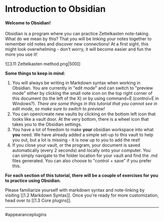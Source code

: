 # Introduction to Obsidian

#### Welcome to Obsidian!

Obsidian is a program where you can practice Zettelkasten note-taking. What do we mean by this? That you will be linking your notes together to remember old notes and discover new connections!  At a first sight, this might look overwhelming - don't worry, it will become easier and fun the more you use it! 

![[3.11 Zettelkasten method.png|500]]


**Some things to keep in mind:** 

1. You will always be writing in Markdown syntax when working in Obsidian. You are currently in "edit mode" and can switch to "preview mode" either by clicking the small note icon on the top right corner of this document (to the left of the X) or by using command+E (control+E in Windows?). *There are some things in this tutorial that you cannot see in edit mode, so make sure to switch to preview!*
2. You can open/create new vaults by clicking on the bottom left icon that looks like a vault door. At the very bottom, there is a wheel icon that takes you to the Obsidian settings.
3. You have a lot of freedom to make **your** obsidian workspace into what **you** need. We have already added a simple set-up to this vault to help you out, but a lot is missing - it is now up to you to add the rest! 
4. If you close your vault, or the program, your document is saved automatically (every 2 seconds) and locally onto your computer. You can simply navigate to the folder location for your vault and find the .md files generated. You can also choose to "control + save" if you prefer this.


**For each section of this tutorial, there will be a couple of exercises for you to practice using Obsidian.**

Please familiarize yourself with markdown syntax and note-linking by visiting [[1.2 Markdown Syntax]].
Once you're ready for more customization, head over to [[1.3 Core plugins]].

---
#appearanceplugins